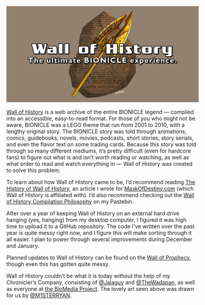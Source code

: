 ![Wall of History: The Ultimate BIONICLE Experience](/img/ogp.png)

[Wall of History](https://wallofhistory.com/) is a web archive of the entire BIONICLE legend — compiled into an accessible, easy-to-read format. For those of you who might not be aware, BIONICLE was a LEGO theme that run from 2001 to 2010, with a lengthy original story. The BIONICLE story was told through animations, comics, guidebooks, novels, movies, podcasts, short stories, story serials, and even the flavor text on some trading cards. Because this story was told through so many different mediums, it’s pretty difficult (even for hardcore fans) to figure out what is and isn’t worth reading or watching, as well as what order to read and watch everything in — Wall of History was created to solve this problem.

To learn about how Wall of History came to be, I’d recommend reading [The History of Wall of History](https://www.maskofdestiny.com/news/the-history-of-wall-of-history/), an article I wrote for [MaskOfDestiny.com](https://www.maskofdestiny.com/) (which Wall of History is affiliated with). I’d also recommend checking out the [Wall of History Compilation Philosophy](https://pastebin.com/xiCuM9kb) on my Pastebin.

After over a year of keeping Wall of History on an external hard drive hanging (yes, hanging) from my desktop computer, I figured it was high time to upload it to a GitHub repository. The code I've written over the past year is quite messy right now, and I figure this will make sorting through it all easier. I plan to power through several improvements during December and January.

Planned updates to Wall of History can be found on the [Wall of Prophecy](https://docs.google.com/document/d/1Zu0CLegSkCXrY0WylNm9w0AjTx1W4KuVeZ2biODkiJo/edit?usp=sharing), though even this has gotten quite messy.

Wall of History couldn’t be what it is today without the help of my Chronicler’s Company, consisting of [@Jalaguy](https://twitter.com/Jalaguy) and [@TheWadapan](https://twitter.com/TheWadapan), as well as everyone at [the BioMedia Project](http://biomediaproject.com/bmp/). The lovely art seen above was drawn for us by [@M1STERRYAN](https://twitter.com/M1STERRYAN).